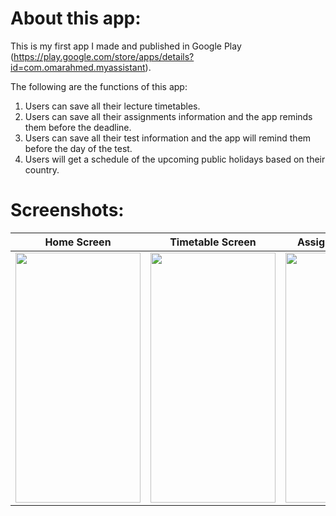 # About this app:
This is my first app I made and published in Google Play (https://play.google.com/store/apps/details?id=com.omarahmed.myassistant). 

The following are the functions of this app:
1) Users can save all their lecture timetables.
2) Users can save all their assignments information and the app reminds them before the deadline.
3) Users can save all their test information and the app will remind them before the day of the test.
4) Users will get a schedule of the upcoming public holidays based on their country.

# Screenshots:

Home Screen               |  Timetable Screen              | Assignments Screen   
:-------------------------:|:-------------------------:|:-------------------------:
<img src="https://play-lh.googleusercontent.com/p-OyvKRG40gXPVdawoD1FmAHh6nYf0U21_AdS4rS-FlRoyBozWkFci-ipyf_zR0dvA=w2560-h1440-rw" width="200" height="400" /> | <img src="https://play-lh.googleusercontent.com/xdPGMqIHHHOVoDzsXBQvx_7hey5igDX5PUSJpXXVolDhx5xr3b98qb6V8LhhTho48-3y=w2560-h1440-rw" width="200" height="400" /> | <img src="https://play-lh.googleusercontent.com/yKsTkmgGmul4uZ9JRQmtNYeFDHPJ9MlsQNAgLgJTwwmPhHlWbV7_Qcg7ukD9RrIg6A=w2560-h1440-rw" width="200" height="400" />
